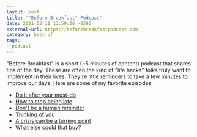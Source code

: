 ```yaml
---
layout: post
title: '"Before Breakfast" Podcast'
date: 2021-03-11 13:59:06 -0500
external-url: https://beforebreakfastpodcast.com
category: best-of
tags:
- podcast
---
```


"Before Breakfast" is a short (~5 minutes of content) podcast that shares
tips of the day. These are often the kind of "life hacks" folks truly want
to implement in their lives. They're little reminders to take a few minutes
to improve our days. Here are some of my favorite episodes:

- [Do it after your must-do](https://overcast.fm/+Q-kAtHSkU)
- [How to stop being late](https://overcast.fm/+Q-kBSzMUI)
- [Don't be a human reminder](https://overcast.fm/+Q-kDxCEHw)
- [Thinking of you](https://overcast.fm/+Q-kCOXGRk)
- [A crisis can be a turning point](https://overcast.fm/+Q-kCtb-ak)
- [What else could that buy?](https://overcast.fm/+Q-kD0SLRQ)
